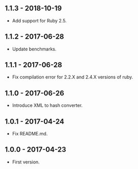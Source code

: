 ## 1.1.3 - 2018-10-19

  - Add support for Ruby 2.5.

## 1.1.2 - 2017-06-28

  - Update benchmarks.

## 1.1.1 - 2017-06-28

  - Fix compilation error for 2.2.X and 2.4.X versions of ruby.

## 1.1.0 - 2017-06-26

  - Introduce XML to hash converter.

## 1.0.1 - 2017-04-24

  - Fix README.md.

## 1.0.0 - 2017-04-23

  - First version.
